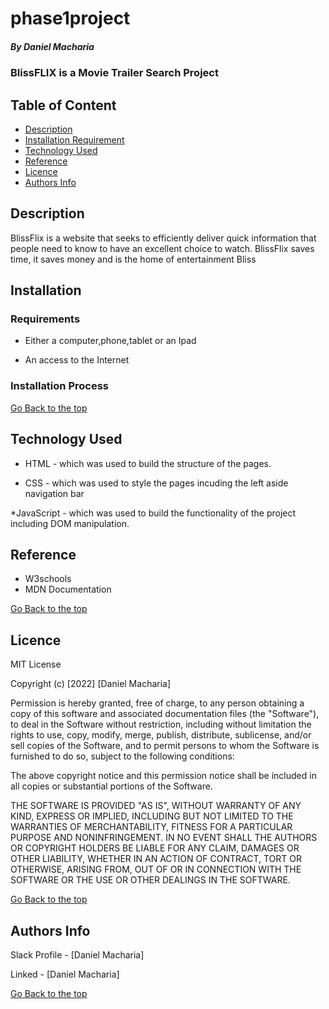 # phase1project

##### By Daniel Macharia

### BlissFLIX is a Movie Trailer Search Project

## Table of Content

- [Description](#description)
- [Installation Requirement](#Installation)
- [Technology Used](#technology-used)
- [Reference](#reference)
- [Licence](#licence)
- [Authors Info](#author-Info)

## Description

<p>BlissFlix is a website that seeks to efficiently deliver quick information that people need to know to have an excellent choice to watch. BlissFlix saves time, it saves money and is the home of entertainment Bliss</p>

## Installation

### Requirements

- Either a computer,phone,tablet or an Ipad

- An access to the Internet

### Installation Process

[Go Back to the top](#phase1project)

## Technology Used

- HTML - which was used to build the structure of the pages.

- CSS - which was used to style the pages incuding the left aside navigation bar

\*JavaScript - which was used to build the functionality of the project including DOM manipulation.

## Reference

- W3schools
- MDN Documentation

[Go Back to the top](#phase1project)

## Licence

MIT License

Copyright (c) [2022] [Daniel Macharia]

Permission is hereby granted, free of charge, to any person obtaining a copy
of this software and associated documentation files (the "Software"), to deal
in the Software without restriction, including without limitation the rights
to use, copy, modify, merge, publish, distribute, sublicense, and/or sell
copies of the Software, and to permit persons to whom the Software is
furnished to do so, subject to the following conditions:

The above copyright notice and this permission notice shall be included in all
copies or substantial portions of the Software.

THE SOFTWARE IS PROVIDED "AS IS", WITHOUT WARRANTY OF ANY KIND, EXPRESS OR
IMPLIED, INCLUDING BUT NOT LIMITED TO THE WARRANTIES OF MERCHANTABILITY,
FITNESS FOR A PARTICULAR PURPOSE AND NONINFRINGEMENT. IN NO EVENT SHALL THE
AUTHORS OR COPYRIGHT HOLDERS BE LIABLE FOR ANY CLAIM, DAMAGES OR OTHER
LIABILITY, WHETHER IN AN ACTION OF CONTRACT, TORT OR OTHERWISE, ARISING FROM,
OUT OF OR IN CONNECTION WITH THE SOFTWARE OR THE USE OR OTHER DEALINGS IN THE
SOFTWARE.

[Go Back to the top](#phase1project)

## Authors Info

Slack Profile - [Daniel Macharia]

Linked - [Daniel Macharia]

[Go Back to the top](#phase1project)
